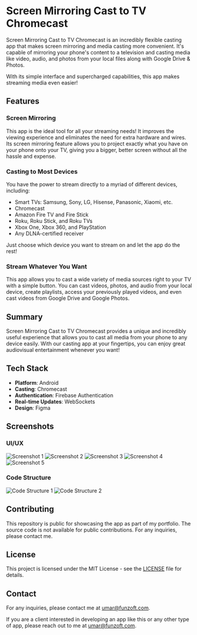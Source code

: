 # Screen Mirroring Cast to TV Chromecast

Screen Mirroring Cast to TV Chromecast is an incredibly flexible casting app that makes screen mirroring and media casting more convenient. It's capable of mirroring your phone's content to a television and casting media like video, audio, and photos from your local files along with Google Drive & Photos.

With its simple interface and supercharged capabilities, this app makes streaming media even easier!

## Features

### Screen Mirroring

This app is the ideal tool for all your streaming needs! It improves the viewing experience and eliminates the need for extra hardware and wires. Its screen mirroring feature allows you to project exactly what you have on your phone onto your TV, giving you a bigger, better screen without all the hassle and expense.

### Casting to Most Devices

You have the power to stream directly to a myriad of different devices, including:

- Smart TVs: Samsung, Sony, LG, Hisense, Panasonic, Xiaomi, etc.
- Chromecast
- Amazon Fire TV and Fire Stick
- Roku, Roku Stick, and Roku TVs
- Xbox One, Xbox 360, and PlayStation
- Any DLNA-certified receiver

Just choose which device you want to stream on and let the app do the rest!

### Stream Whatever You Want

This app allows you to cast a wide variety of media sources right to your TV with a simple button. You can cast videos, photos, and audio from your local device, create playlists, access your previously played videos, and even cast videos from Google Drive and Google Photos.

## Summary

Screen Mirroring Cast to TV Chromecast provides a unique and incredibly useful experience that allows you to cast all media from your phone to any device easily. With our casting app at your fingertips, you can enjoy great audiovisual entertainment whenever you want!

## Tech Stack

- **Platform**: Android
- **Casting**: Chromecast 
- **Authentication**: Firebase Authentication
- **Real-time Updates**: WebSockets
- **Design**: Figma

## Screenshots

### UI/UX

![Screenshot 1](https://play-lh.googleusercontent.com/KzH1y_6dRCxVjNJOytKTaAu7wohA0EDQ6yEyxo-OOtCdn6cDfLP-D-j2tmPAkOdiyi0=w2560-h1440-rw)
![Screenshot 2](https://play-lh.googleusercontent.com/JHjCmzOSZ1heWZUHZQJoMTxMjNDCTZDN-NNH41TGuWU21s75OHm0GkB6XybEq107tyHw=w2560-h1440-rw)
![Screenshot 3](https://play-lh.googleusercontent.com/I4F5qshdl074GM6JGFl5iw32Qr87ZJwTHvoVydDWg3IrgC03hmw9qzzop0zN6m9gUAM=w2560-h1440-rw)
![Screenshot 4](https://play-lh.googleusercontent.com/HXJ230hAPNQ1dzwsp95pYn8BEtBmpjYA_CraLRlmk_rSfbV3SK-VBARBsXOHrVk0hkk=w2560-h1440-rw)
![Screenshot 5](https://play-lh.googleusercontent.com/kh5p1yxP12i4cVI9AJUkd2FtujI7dH4GxWhNb7_6Mj3dAJtU1BYsDhnbOvs9SV41ISY=w2560-h1440-rw)

### Code Structure

![Code Structure 1](path/to/your/image6.png)
![Code Structure 2](path/to/your/image7.png)

## Contributing

This repository is public for showcasing the app as part of my portfolio. The source code is not available for public contributions. For any inquiries, please contact me.

## License

This project is licensed under the MIT License - see the [LICENSE](LICENSE) file for details.

## Contact

For any inquiries, please contact me at umar@funzoft.com.

If you are a client interested in developing an app like this or any other type of app, please reach out to me at umar@funzoft.com.
